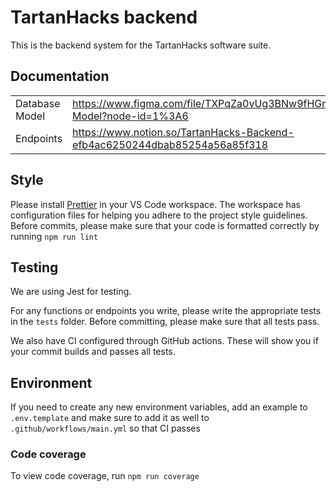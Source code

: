 # TartanHacks backend

This is the backend system for the TartanHacks software suite. 

## Documentation
|||
|--|--|
|Database Model|https://www.figma.com/file/TXPqZa0vUg3BNw9fHGn9vT/TartanHacks-Model?node-id=1%3A6|
|Endpoints| https://www.notion.so/TartanHacks-Backend-efb4ac6250244dbab85254a56a85f318

## Style
Please install [Prettier](https://marketplace.visualstudio.com/items?itemName=esbenp.prettier-vscode)
in your VS Code workspace. The workspace has configuration files for helping
you adhere to the project style guidelines. Before commits, please make sure
that your code is formatted correctly by running `npm run lint`

## Testing
We are using Jest for testing.

For any functions or endpoints you write, please write the appropriate tests
in the `tests` folder. Before committing, please make sure that all tests
pass.

We also have CI configured through GitHub actions. These will show you if your
commit builds and passes all tests.

## Environment
If you need to create any new environment variables, add an example to `.env.template`
and make sure to add it as well to `.github/workflows/main.yml` so that CI
passes

### Code coverage
To view code coverage, run `npm run coverage`